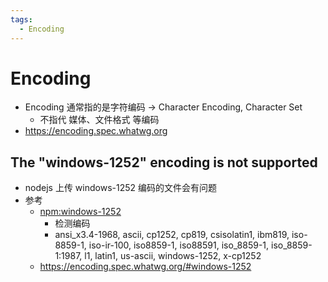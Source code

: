 ```yaml
---
tags:
  - Encoding
---
```


# Encoding

- Encoding 通常指的是字符编码 -> Character Encoding, Character Set
  - 不指代 媒体、文件格式 等编码
- https://encoding.spec.whatwg.org

## The "windows-1252" encoding is not supported

- nodejs 上传 windows-1252 编码的文件会有问题
- 参考
  - [npm:windows-1252](https://www.npmjs.com/package/windows-1252)
    - 检测编码
    - ansi_x3.4-1968, ascii, cp1252, cp819, csisolatin1, ibm819, iso-8859-1, iso-ir-100, iso8859-1, iso88591, iso_8859-1, iso_8859-1:1987, l1, latin1, us-ascii, windows-1252, x-cp1252
  - https://encoding.spec.whatwg.org/#windows-1252
